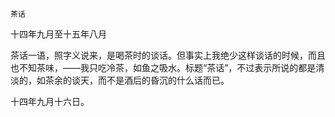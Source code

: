     茶话 

   十四年九月至十五年八月

   茶话一语，照字义说来，是喝茶时的谈话。但事实上我绝少这样谈话的时候，而且也不知茶味，——我只吃冷茶，如鱼之吸水。标题“茶话”，不过表示所说的都是清淡的，如茶余的谈天，而不是酒后的昏沉的什么话而已。

   十四年九月十六日。

